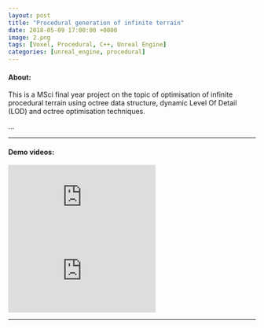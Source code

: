 ```yaml
---
layout: post
title: "Procedural generation of infinite terrain"
date: 2018-05-09 17:00:00 +0000
image: 2.png
tags: [Voxel, Procedural, C++, Unreal Engine]
categories: [unreal_engine, procedural]
---
```


#### About:
This is a MSci final year project on the topic of optimisation of infinite procedural terrain using octree data structure, dynamic Level Of Detail (LOD) and octree optimisation techniques.

...

***
#### Demo videos:
<iframe src="https://www.youtube.com/embed/2sqBf3AZPm0" frameborder="0" allowfullscreen></iframe>
<iframe src="https://www.youtube.com/embed/31X7C6H0qIE" frameborder="0" allowfullscreen></iframe>

***
